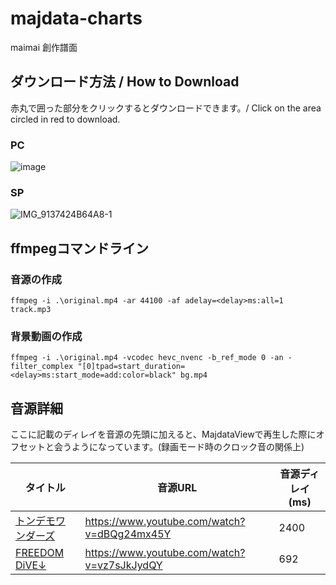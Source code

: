 # majdata-charts

maimai 創作譜面

## ダウンロード方法 / How to Download

赤丸で囲った部分をクリックするとダウンロードできます。/ Click on the area circled in red to download.

### PC

![image](https://user-images.githubusercontent.com/43089218/224856484-8e6b814a-c6a9-49d1-aec0-37a2a1f8bef9.png)

### SP

![IMG_9137424B64A8-1](https://user-images.githubusercontent.com/43089218/224856972-319160e2-b091-4b68-b868-dbce7574e5e4.jpeg)

## ffmpegコマンドライン

### 音源の作成

```
ffmpeg -i .\original.mp4 -ar 44100 -af adelay=<delay>ms:all=1 track.mp3
```

### 背景動画の作成

```
ffmpeg -i .\original.mp4 -vcodec hevc_nvenc -b_ref_mode 0 -an -filter_complex "[0]tpad=start_duration=<delay>ms:start_mode=add:color=black" bg.mp4
```

## 音源詳細

ここに記載のディレイを音源の先頭に加えると、MajdataViewで再生した際にオフセットと会うようになっています。(録画モード時のクロック音の関係上)

| タイトル | 音源URL | 音源ディレイ(ms) |
| --- | --- | --- |
| [トンデモワンダーズ](tondemo-wonders/maidata.txt) | https://www.youtube.com/watch?v=dBQg24mx45Y | 2400 |
| [FREEDOM DiVE↓](freedom-dive/maidata.txt) | https://www.youtube.com/watch?v=vz7sJkJydQY | 692 |
